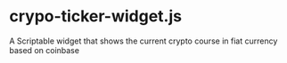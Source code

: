 # crypo-ticker-widget.js
A Scriptable widget that shows the current crypto course in fiat currency based on coinbase
